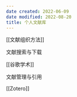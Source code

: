 ```yaml
---
date created: 2022-06-09
date modified: 2022-08-20
title: 个人文献库
---
```


[[文献组织方法]]

文献搜索与下载

[[谷歌学术]]

文献管理与引用

[[Zotero]]
